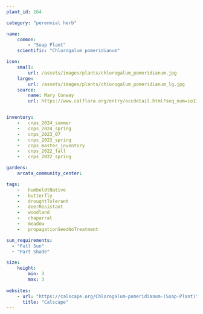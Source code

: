 ```yaml
---
plant_id: 164 

category: "perennial herb"

name: 
    common: 
        - "Soap Plant" 
    scientific: "Chlorogalum pomeridianum"  

icon: 
    small: 
        url: /assets/images/plants/chlorogalum_pomeridianum.jpg 
    large: 
        url: /assets/images/plants/chlorogalum_pomeridianum_lg.jpg 
    source: 
        name: Mary Conway 
        url: https://www.calflora.org/entry/occdetail.html?seq_num=io11426 


inventory: 
    -   cnps_2024_summer
    -   cnps_2024_spring
    -   cnps_2023_07 
    -   cnps_2023_spring
    -   cnps_master_inventory
    -   cnps_2022_fall
    -   cnps_2022_spring

gardens: 
    arcata_community_center:

tags:  
    -   humboldtNative
    -   butterfly
    -   droughtTolerant
    -   deerResistant
    -   woodland
    -   chaparral
    -   meadow
    -   propagationSeedNoTreatment

sun_requirements:
  - "Full Sun"
  - "Part Shade"

size:
    height: 
        min: 3
        max: 3
 
websites:
    - url: "https://calscape.org/Chlorogalum-pomeridianum-(Soap-Plant)"
      title: "Calscape"
---
```

